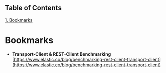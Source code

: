 ## Table of Contents
[1. Bookmarks](#bookmarks)<br>
# Bookmarks

* **Transport-Client & REST-Client Benchmarking**<br>
[https://www.elastic.co/blog/benchmarking-rest-client-transport-client](https://www.elastic.co/blog/benchmarking-rest-client-transport-client)


